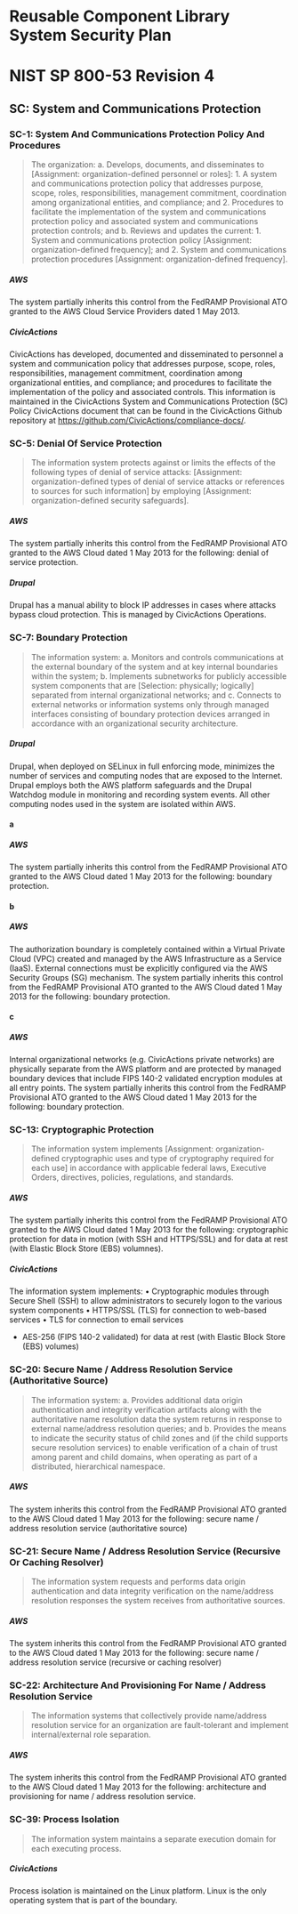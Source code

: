 # Reusable Component Library System Security Plan

# NIST SP 800-53 Revision 4

## SC: System and Communications Protection

### SC-1: System And Communications Protection Policy And Procedures

> The organization:
>   a.  Develops, documents, and disseminates to [Assignment: organization-defined
> personnel or roles]:
>     1.  A system and communications protection policy that addresses purpose,
> scope, roles, responsibilities, management commitment, coordination among organizational entities, and compliance; and
>     2.  Procedures to facilitate the implementation of the system and communications
> protection policy and associated system and communications protection controls; and
>   b.  Reviews and updates the current:
>     1.  System and communications protection policy [Assignment: organization-defined
> frequency]; and
>     2.  System and communications protection procedures [Assignment: organization-defined
> frequency].

##### AWS

The system partially inherits this control from the FedRAMP Provisional ATO granted to the AWS Cloud Service Providers dated 1 May 2013.


##### CivicActions

CivicActions has developed, documented and disseminated to personnel a system and communication policy that addresses purpose, scope, roles, responsibilities, management commitment, coordination among organizational entities, and compliance; and procedures to facilitate the implementation of the policy and associated controls. This information is maintained in the CivicActions System and Communications Protection (SC) Policy CivicActions document that can be found in the CivicActions Github repository at <https://github.com/CivicActions/compliance-docs/>.

### SC-5: Denial Of Service Protection

> The information system protects against or limits the effects of the following types of denial of service attacks: [Assignment: organization-defined types of denial of service attacks or references to sources for such information] by employing [Assignment: organization-defined security safeguards].

##### AWS

The system partially inherits this control from the FedRAMP Provisional ATO granted to the AWS Cloud dated 1 May 2013 for the following: denial of service protection.


##### Drupal

Drupal has a manual ability to block IP addresses in cases where attacks bypass cloud protection. This is managed by CivicActions Operations.

### SC-7: Boundary Protection

> The information system:
>   a.  Monitors and controls communications at the external boundary of the system
> and at key internal boundaries within the system;
>   b.  Implements subnetworks for publicly accessible system components that are
> [Selection: physically; logically] separated from internal organizational networks; and
>   c.  Connects to external networks or information systems only through managed
> interfaces consisting of boundary protection devices arranged in accordance with an organizational security architecture.

##### Drupal

Drupal, when deployed on SELinux in full enforcing mode, minimizes the number of services and computing nodes that are exposed to the Internet. Drupal employs both the AWS platform safeguards and the Drupal Watchdog module in monitoring and recording system events. All other computing nodes used in the system are isolated within AWS.

#### a

##### AWS

The system partially inherits this control from the FedRAMP Provisional ATO granted to the AWS Cloud dated 1 May 2013 for the following: boundary protection.


#### b

##### AWS

The authorization boundary is completely contained within a Virtual Private Cloud (VPC) created and managed by the AWS Infrastructure as a Service (IaaS). External connections must be explicitly configured via the AWS Security Groups (SG) mechanism.
The system partially inherits this control from the FedRAMP Provisional ATO granted to the AWS Cloud dated 1 May 2013 for the following: boundary protection.


#### c

##### AWS

Internal organizational networks (e.g. CivicActions private networks) are physically separate from the AWS platform and are protected by managed boundary devices that include FIPS 140-2 validated encryption modules at all entry points.
The system partially inherits this control from the FedRAMP Provisional ATO granted to the AWS Cloud dated 1 May 2013 for the following: boundary protection.


### SC-13: Cryptographic Protection

> The information system implements [Assignment: organization-defined cryptographic uses and type of cryptography required for each use] in accordance with applicable federal laws, Executive Orders, directives, policies, regulations, and standards.

##### AWS

The system partially inherits this control from the FedRAMP Provisional ATO granted to the AWS Cloud dated 1 May 2013 for the following: cryptographic protection for data in motion (with SSH and HTTPS/SSL) and for data at rest (with Elastic Block Store (EBS) volumnes).


##### CivicActions

The information system implements:
• Cryptographic modules through Secure Shell (SSH) to allow administrators to securely logon to the various system components
• HTTPS/SSL (TLS) for connection to web-based services
• TLS for connection to email services
* AES-256 (FIPS 140-2 validated) for data at rest (with Elastic Block Store (EBS) volumes)


### SC-20: Secure Name / Address Resolution Service (Authoritative Source)

> The information system:
>   a.  Provides additional data origin authentication and integrity verification
> artifacts along with the authoritative name resolution data the system returns in response to external name/address resolution queries; and
>   b.  Provides the means to indicate the security status of child zones and (if
> the child supports secure resolution services) to enable verification of a chain of trust among parent and child domains, when operating as part of a distributed, hierarchical namespace.

##### AWS

The system inherits this control from the FedRAMP Provisional ATO granted to the AWS Cloud dated 1 May 2013 for the following: secure name / address resolution service (authoritative source)


### SC-21: Secure Name / Address Resolution Service (Recursive Or Caching Resolver)

> The information system requests and performs data origin authentication and data integrity verification on the name/address resolution responses the system receives from authoritative sources.

##### AWS

The system inherits this control from the FedRAMP Provisional ATO granted to the AWS Cloud dated 1 May 2013 for the following: secure name / address resolution service (recursive or caching resolver)


### SC-22: Architecture And Provisioning For Name / Address Resolution Service

> The information systems that collectively provide name/address resolution service for an organization are fault-tolerant and implement internal/external role separation.

##### AWS

The system inherits this control from the FedRAMP Provisional ATO granted to the AWS Cloud dated 1 May 2013 for the following: architecture and provisioning for name / address resolution service.


### SC-39: Process Isolation

> The information system maintains a separate execution domain for each executing process.

##### CivicActions

Process isolation is maintained on the Linux platform. Linux is the only operating system that is part of the boundary.


